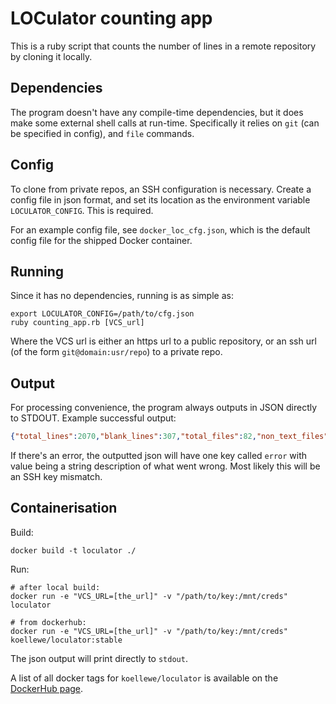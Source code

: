 # LOCulator counting app

This is a ruby script that counts the number of lines in a remote repository by cloning it locally.

## Dependencies

The program doesn't have any compile-time dependencies, but it does make some external shell calls at run-time. Specifically it relies on `git` (can be specified in config), and `file` commands.

## Config

To clone from private repos, an SSH configuration is necessary. Create a config file in json format, and set its location as the environment variable `LOCULATOR_CONFIG`. This is required. 

For an example config file, see `docker_loc_cfg.json`, which is the default config file for the shipped Docker container. 

## Running

Since it has no dependencies, running is as simple as:

```shell script
export LOCULATOR_CONFIG=/path/to/cfg.json
ruby counting_app.rb [VCS_url]
```

Where the VCS url is either an https url to a public repository, or an ssh url (of the form `git@domain:usr/repo`) to a private repo.

## Output

For processing convenience, the program always outputs in JSON directly to STDOUT. Example successful output:

```json
{"total_lines":2070,"blank_lines":307,"total_files":82,"non_text_files":21}
``` 

If there's an error, the outputted json will have one key called `error` with value being a string description of what went wrong. Most likely this will be an SSH key mismatch.

## Containerisation

Build:

```shell script
docker build -t loculator ./
```

Run:

```shell script
# after local build:
docker run -e "VCS_URL=[the_url]" -v "/path/to/key:/mnt/creds" loculator

# from dockerhub:
docker run -e "VCS_URL=[the_url]" -v "/path/to/key:/mnt/creds" koellewe/loculator:stable
```

The json output will print directly to `stdout`.

A list of all docker tags for `koellewe/loculator` is available on the [DockerHub page](https://hub.docker.com/repository/docker/koellewe/loculator).

